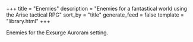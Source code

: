 +++
title = "Enemies"
description = "Enemies for a fantastical world using the Arise tactical RPG"
sort_by = "title"
generate_feed = false
template = "library.html"
+++

Enemies for the Exsurge Auroram setting.